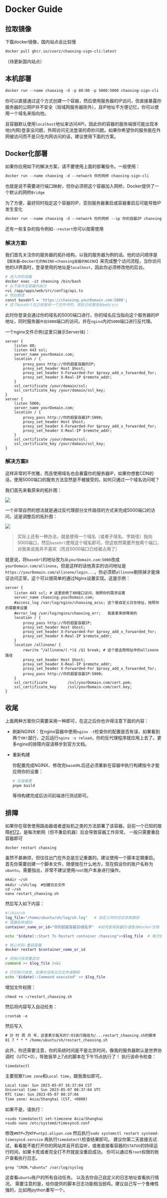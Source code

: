 # Docker Guide

## 拉取镜像

下载docker镜像，国内站点会比较慢

```dockerfile
docker pull ghcr.io/cxorz/chaoxing-sign-cli:latest
```

（待更新国内站点）

## 本机部署

```dockerfile
docker run --name chaoxing -d -p 80:80 -p 5000:5000 chaoxing-sign-cli
```

你可以直接通过这个方式创建一个容器，然后使用服务器的IP访问，但直接暴露你服务器的公网IP并不安全（局域网服务器除外），且IP地址不方便记忆，你可以使用一个域名来指向他。

且容器默认使用`localhost`地址来访问API，因此你的容器的服务端很可能出现本地(内网)登录没问题，外网访问无法登录的奇妙问题。如果你希望你的服务能在外网被访问而不是只在内网访问的话，建议使用下面的方案。

## Docker化部署

如果你应用如下的解决方案，请不要使用上面的部署指令。一般使用：

```dockerfile
docker run --name chaoxing -d --network 你的网桥 chaoxing-sign-cli
```

也就是说不需要进行端口映射，但你必须把这个容器加入网桥，Docker提供了一个默认的网桥`Bridge`

为了方便，最好同时指定这个容器的IP，否则服务器重启或容器重启后可能导致IP发生变化

```dockerfile
docker run --name chaoxing -d --network 你的网桥 --ip 你的容器IP chaoxing-sign-cli
```

还有一些复杂的指令例如`--restart`你可以按需使用

### 解决方案I

我们首先关注你的服务器的拓扑结构，以我的服务器为例的话。他的访问顺序是`【服务器→Docker化的NGINX→chaoxing容器的NGINX】`来完成整个访问流程，当你访问他的UI界面时，登录使用的地址是`localhost`，因此你必须修改他的后台。

```dockerfile
# 进入你的容器
docker exec -it chaoxing /bin/bash
# 以下指令在容器内执行
>vi /app/apps/web/src/config/api.ts
# 然后修改
const baseUrl = 'https://chaoxing.yourDomain.com:5000';
# 这个baseUrl在之前是另一个文件中的，现在已经更改到web/src
```

此时你登录会通过你的域名的5000端口进行，你的域名应当指向这个服务器的IP地址，同时服务器`开启5000`端口的访问，并在`nginx`内对`5000`端口进行反代理。

一个nginx文件示例(这里只展示Server块)：

```nginx
server {
	listen 80;
	listen 443 ssl;
	server_name yourDomain.com;
	location / {
		proxy_pass http://你的超星容器的IP;
		proxy_set_header Host $host;
        proxy_set_header X-Forwarded-For $proxy_add_x_forwarded_for;
        proxy_set_header X-Real-IP $remote_addr;
	}
	ssl_certificate	/your/domain/ssl;
	ssl_certificate_key	/your/domain/ssl_key;
}
server {
	listen 5000;
	server_name yourDomain.com;
	location / {
		proxy_pass http://你的超星容器IP:5000;
		proxy_set_header Host $host;
        proxy_set_header X-Forwarded-For $proxy_add_x_forwarded_for;
        proxy_set_header X-Real-IP $remote_addr;
	}
	ssl_certificate	/your/domain/ssl;
	ssl_certificate_key	/your/domain/ssl_key;
}
```

### 解决方案II

这样非常的不优雅，而且使用域名也会暴露你的服务器IP，如果你想套CDN的话，使用5000端口的服务方法显然是不被接受的。如何只通过一个域名访问呢？

我们首先来看原来的拓扑图：

![](https://raw.githubusercontent.com/QLozin/Image/master/newimg/old.png)

一个非常自然的想法就是通过反代理部分文件路径的方式来完成5000端口的访问，这是调整后的拓扑图：

![](https://raw.githubusercontent.com/QLozin/Image/master/newimg/new.png)

> 实际上还有一种办法，就是使用一个域名（或者子域名、字路径）指向5000端口，然后`baseUrl`使用这个域名即可。但这依然需要开放两个端口，对我来说我并不喜欢（而且5000端口已经被占用了）

就是说，将`baseUrl`的地址改为从`yourDomain.com:5000`改成`yourDomain.com/allinone`，但是这样的话他真实的访问地址是`https://yourDomain.com/allinone/login...`，你必须把`allinone`剔除掉才能保证访问正常，这个可以很简单的通过Nginx设置实现。这是示例：

```nginx
server {
    listen 443 ssl; # 这里拒绝了80端口访问，按照你的需求设置
    server_name chaoxing.yourDomain.com;
    #access_log /var/log/nginx/chaoxing_acss; 这个是自定义日志地址，按照你的需要来设置
    #error_log /var/log/nginx/chaoxing_err;   我是拿来排障用的
    location / {
        proxy_pass http://你的超星容器IP;
        proxy_set_header Host $host;
        proxy_set_header X-Forwarded-For $proxy_add_x_forwarded_for;
        proxy_set_header X-Real-IP $remote_addr;
    }
    location /allinone/ {
        rewrite ^/allinone/(.*)$ /$1 break; # 这个是去除网址中的allinone路径
        proxy_set_header Host $host;
        proxy_set_header X-Real-IP $remote_addr;
        proxy_set_header X-Forwarded-For $proxy_add_x_forwarded_for;
        proxy_pass http://你的超星容器IP:5000;
    }
    ssl_certificate         /ssl/yourDomain.com/cert.pem;
    ssl_certificate_key     /ssl/yourDomain.com/cert.key;
}

```

## 收尾

上面两种方案你只需要采用一种即可，在这之后你也许得注意下面的内容：

- 刷新NGINX：在nginx容器中使用`nginx -t`检查你的配置是否有误，如果看到两个`OK!`就行，之后运行`nginx -s reload`，你的反代理程序就应用上去了。更多nginx的排障内容请移步到官方文档。

- 重新构建

	你配置完成NGINX、修改完`baseURL`后还必须重新在容器中执行构建指令才能应用你的设置：

	```dockerfile
	# 在容器里
	pnpm build
	```

	等待构建完成后访问前端进行测试即可。
	
## 排障
如果你在宿舍使用路由器或者虚拟机之类的方法部署了该容器，目前一个已知的故障[#172](https://github.com/cxOrz/chaoxing-sign-cli/issues/172)，是每次断网（但不重启机器）后会导致容器工作异常。
一般只需要重启容器即可
```docker
docker restart chaoxing
```
虽然不甚麻烦，但往往出门在外总是忘记重置的。建议使用一个脚本定期重启。
首先你需要创建一个脚本文件，随便放在什么地方，现在假设你的账户名称为`ubuntu`，需要指出，非常不建议使用`root`账户本身进行操作。
```ubuntu
mkdir ~/sh
mkdir ~/sh/log	#创建日志文件
cd ~/sh
nano restart_chaoxing.sh
```
然后写入如下内容：
```sh
#!/bin/sh
log_file="/home/ubuntu/sh/log/sh.log"	# 自定义你的日志存放路径
# 容器名称或ID
container_name_or_id="你的超星容器ID或名字"  #如何查阅容器ID请查询docker文档

echo "$(date)::Start To Restart container chaoxing">>$log_file	# 每次执行脚本都会输出一个文字到日志，如果你不需要日志请删除

# 核心代码-重启容器
docker restart $container_name_or_id

# 将执行信息重定向
command >> $log_file 2>&1

# 打印执行信息，如果你没有日志文件请删除
echo "$(date)::Command executed" >> $log_file
```
增加文件权限：
```ubuntu
chmod +x ~/restart_chaoxing.sh
```
然后将内容写入自动任务：
```ubuntu
crontab -e
```
然后写入
```txt
# 分 时 周 月 年，这里表示每天的7:01执行路径为/...restart_chaoxing.sh的脚本
01 7 * * * /home/ubuntu/sh/restart_chaoxing.sh
```
此外，你还需要注意，你的系统时间是不是北京时间，像我的服务器默认是世界协调时（UTC+0），导致我早上7点的脚本在下午15点执行了！
执行该命令检查：
```ubuntu
timedatectl
```
主要观察`Time zone`和`Local time`，跟我类似即可。
```txt
Local time: Sun 2023-05-07 16:37:04 CST
Universal time: Sun 2023-05-07 08:37:04 UTC
RTC time: Sun 2023-05-07 08:37:04
Time zone: Asia/Shanghai (CST, +0800)
```
如果不是，请执行：
```ubuntu
>sudo timedatectl set-timezone Asia/Shanghai
>sudo nano /etc/systemd/timesyncd.conf
```
修改`#NTP=`为`NTP=ntp1.aliyun.com`
然后执行`sudo systemctl restart systemd-timesyncd.service`
再执行`timedatectl`检查结果即可。
建议你第二天直接去试试，看看能不能打开你的网站并且开启监听，或者直接看容器的`STATUS`的持续运行时间，如果卡死或者完全打不开就是没重启成功。
你可以通过有`root`权限的账户查看执行日志。
```ubuntu
grep "CRON.*ubuntu" /var/log/syslog
```
这查看`ubuntu`账户的所有自动任务。
以及去你自己自定义的日志地址查看执行情况。
需要注意的是，给你提供的脚本日志功能相当弱鸡，建议自己写一个鲁棒性强的，比如用python重写一个。

